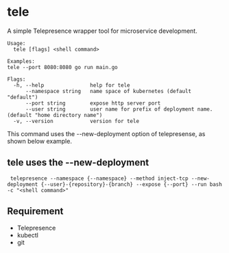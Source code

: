 # tele
A simple Telepresence wrapper tool for microservice development.

```
Usage:
  tele [flags] <shell command>

Examples:
tele --port 8080:8080 go run main.go

Flags:
  -h, --help               help for tele
      --namespace string   name space of kubernetes (default "default")
      --port string        expose http server port
      --user string        user name for prefix of deployment name. (default "home directory name")
  -v, --version            version for tele
```

This command uses the --new-deployment option of telepresense, as shown below example.

## tele uses the --new-deployment

```
 telepresence --namespace {--namespace} --method inject-tcp --new-deployment {--user}-{repository}-{branch} --expose {--port} --run bash -c "<shell command>"
```



## Requirement

* Telepresence
* kubectl
* git
